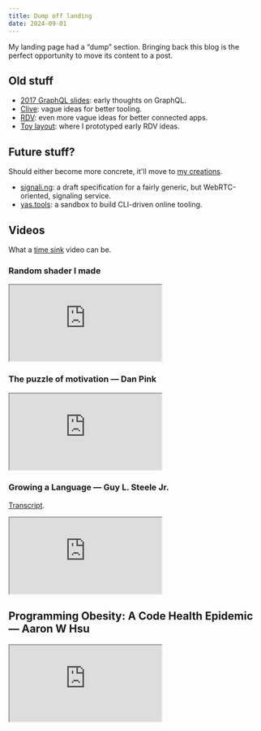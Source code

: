 ```yaml
---
title: Dump off landing
date: 2024-09-01
---
```


My landing page had a “dump” section. Bringing back this blog is the perfect opportunity to move its content to a post.

## Old stuff

- [2017 GraphQL slides](https://pcarrier.com/20170710graphql.pdf): early thoughts on GraphQL.
- [Clive](https://pcarrier.com/clive): vague ideas for better tooling.
- [RDV](https://pcarrier.com/rdv): even more vague ideas for better connected apps.
- [Toy layout](https://pcarrier.com/toys/layout.html): where I prototyped early RDV ideas.

## Future stuff?

Should either become more concrete, it'll move to [my creations](https://pcarrier.com/#creations).

- [signali.ng](https://signali.ng): a draft specification for a fairly generic, but WebRTC-oriented, signaling service.
- [yas.tools](https://yas.tools): a sandbox to build CLI-driven online tooling.

## Videos

What a [time sink](https://trakt.tv/users/pcarrier/history) video can be.

### Random shader I made

<p><iframe
  loading="lazy"
  src="https://www.shadertoy.com/embed/3lBXRD?paused=false"
  allowfullscreen
></iframe></p>

### The puzzle of motivation — Dan Pink

<p><iframe
  loading="lazy"
  src="https://www.youtube-nocookie.com/embed/rrkrvAUbU9Y"
  allow="accelerometer;autoplay;clipboard-write;encrypted-media;gyroscope;picture-in-picture"
  allowfullscreen
></iframe></p>

### Growing a Language — Guy L. Steele Jr.

[Transcript](https://pcarrier.com/steele.pdf).

<p><iframe
  loading="lazy"
  src="https://www.youtube-nocookie.com/embed/lw6TaiXzHAE"
  allow="accelerometer;autoplay;clipboard-write;encrypted-media;gyroscope;picture-in-picture"
  allowfullscreen
></iframe></p>

## Programming Obesity: A Code Health Epidemic — Aaron W Hsu

<p><iframe
  loading="lazy"
  src="https://www.youtube-nocookie.com/embed/UDqx1afGtQc"
  allow="accelerometer;autoplay;clipboard-write;encrypted-media;gyroscope;picture-in-picture"
  allowfullscreen
></iframe></p>
